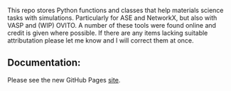 This repo stores Python functions and classes that help materials science tasks with simulations.  Particularly for ASE and NetworkX, but also with VASP and (WIP) OVITO.  A number of these tools were found online and credit is given where possible.  If there are any items lacking suitable attributation please let me know and I will correct them at once.

## Documentation:
Please see the new GitHub Pages [site](https://cleanit.github.io/MatSimPy/).
